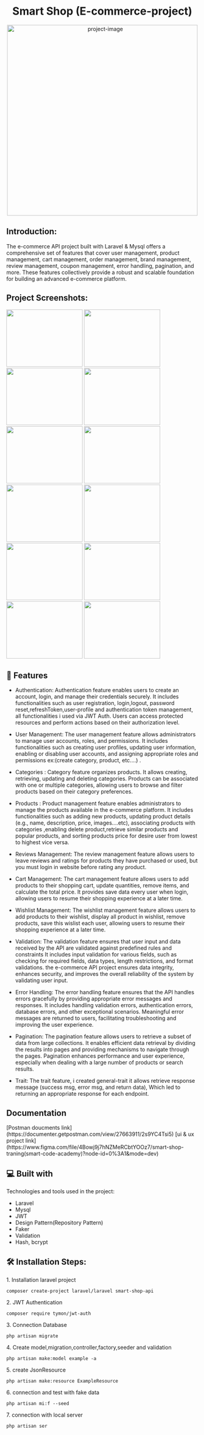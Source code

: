 <h1 align="center" id="title">Smart Shop <span>(E-commerce-project)</span></h1>

<p align="center"><img src="https://github.com/yousifheikal/Smart-Shop-Api/assets/96316936/10fd9512-807b-458d-9026-602c5388fd86" alt="project-image" width="500"></p>

<h2>Introduction:</h2>
<p id="description">The e-commerce API project built with Laravel & Mysql offers a comprehensive set of features that cover user management, product management, cart management, order management, brand management, review management, coupon management, error handling, pagination, and more. These features collectively provide a robust and scalable foundation for building an advanced e-commerce platform.</p>

<h2>Project Screenshots:</h2>

<img src="https://github.com/yousifheikal/Smart-Shop-Api/assets/96316936/b939e53c-6cfc-43ef-b604-24ec7c5f2fa3" width="200" height="150/">
<img src="https://github.com/yousifheikal/Smart-Shop-Api/assets/96316936/55006c8d-347e-48e8-be91-2db7c3858de2" width="200" height="150/">
<img src="https://github.com/yousifheikal/Smart-Shop-Api/assets/96316936/9be9fea4-15cb-4ef0-bc9a-665b92f96413" width="200" height="150/">
<img src="https://github.com/yousifheikal/Smart-Shop-Api/assets/96316936/977e205b-76ab-4797-8c76-3a07f7d2d2f8" width="200" height="150/">

<img src="https://github.com/yousifheikal/Smart-Shop-Api/assets/96316936/9d7fe391-4e84-4df8-bdf8-73344cbaac65" width="200" height="150/">
<img src="https://github.com/yousifheikal/Smart-Shop-Api/assets/96316936/43680767-9f38-4ebd-a6fe-00fb47c3336e" width="200" height="150/">
<img src="https://github.com/yousifheikal/Smart-Shop-Api/assets/96316936/297c5a11-560f-46ac-a7c9-ed2aac07d622" width="200" height="150/">
<img src="https://github.com/yousifheikal/Smart-Shop-Api/assets/96316936/95c16ec5-b2a7-4723-97fa-c2f331af352f" width="200" height="150/">
<img src="https://github.com/yousifheikal/Smart-Shop-Api/assets/96316936/9c6726ad-2442-4066-9841-9a34fdba0245" width="200" height="150/">
<img src="https://github.com/yousifheikal/Smart-Shop-Api/assets/96316936/2eda0f81-b326-4838-8cf6-4aa3bd797a35" width="200" height="150/">
<img src="https://github.com/yousifheikal/Smart-Shop-Api/assets/96316936/a5f4a7b8-92d6-4eee-870c-857e86f19807" width="200" height="150/">
<img src="https://github.com/yousifheikal/Smart-Shop-Api/assets/96316936/021eaa04-ef25-4ad0-8642-6a266702a813" width="200" height="150/">


<h2>🧐 Features</h2>

* Authentication: Authentication feature enables users to create an account, login, and manage their credentials securely. It includes functionalities such as user registration, login,logout, password reset,refreshToken,user-profile and authentication token management, all functionalities i used via JWT Auth. Users can access protected resources and perform actions based on their authorization level.

* User Management: The user management feature allows administrators to manage user accounts, roles, and permissions. It includes functionalities such as creating user profiles, updating user information, enabling or disabling user accounts, and assigning appropriate roles and permissions ex:(create category, product, etc....) .

* Categories : Category feature organizes products. It allows creating, retrieving, updating and deleting categories. Products can be associated with one or multiple categories, allowing users to browse and filter products based on their category preferences.

* Products : Product management feature enables administrators to manage the products available in the e-commerce platform. It includes functionalities such as adding new products, updating product details (e.g., name, description, price, images....etc),  associating products with categories ,enabling delete product,retrieve similar products and popular products, and sorting products price for desire user from lowest to highest vice versa.

* Reviews Management: The review management feature allows users to leave reviews and ratings for products they have purchased or used, but you must login in website before rating any product.

* Cart Management: The cart management feature allows users to add products to their shopping cart, update quantities, remove items, and calculate the total price. It provides save data every user when login, allowing users to resume their shopping experience at a later time.

* Wishlist Management: The wishlist management feature allows users to add products to their wishlist, display all product in wishlist, remove products, save this wislist  each user, allowing users to resume their shopping experience at a later time.

* Validation: The validation feature ensures that user input and data received by the API are validated against predefined rules and constraints It includes input validation for various fields, such as checking for required fields, data types, length restrictions, and format validations. the e-commerce API project ensures data integrity, enhances security, and improves the overall reliability of the system by validating user input.

* Error Handling: The error handling feature ensures that the API handles errors gracefully by providing appropriate error messages and responses. It includes handling validation errors, authentication errors, database errors, and other exceptional scenarios. Meaningful error messages are returned to users, facilitating troubleshooting and improving the user experience.

* Pagination: The pagination feature allows users to retrieve a subset of data from large collections. It enables efficient data retrieval by dividing the results into pages and providing mechanisms to navigate through the pages. Pagination enhances performance and user experience, especially when dealing with a large number of products or search results.

* Trait: The trait feature, i created general-trait it allows retrieve response message (success msg, error msg, and return data), Which led to returning an appropriate response for each endpoint.

<h2> Documentation</h2>
[Postman doucments link](https://documenter.getpostman.com/view/27663911/2s9YC4Tsi5)
[ui & ux project link](https://www.figma.com/file/4Bowj9j7hNZMeRCbtYOOz7/smart-shop-traning(smart-code-academy)?node-id=0%3A1&mode=dev)

<h2>💻 Built with</h2>

Technologies and tools used in the project:

*   Laravel 
*   Mysql
*   JWT
*   Design Pattern(Repository Pattern)
*   Faker
*   Validation
*   Hash, bcrypt

<h2>🛠️ Installation Steps:</h2>

<p>1. Installation laravel project</p>

```
composer create-project laravel/laravel smart-shop-api
```

<p>2. JWT Authentication </p>

```
composer require tymon/jwt-auth
```

<p>3. Connection Database</p>

```
php artisan migrate
```

<p>4. Create model,migration,controller,factory,seeder and validation</p>

```
php artisan make:model example -a
```

<p>5. create JsonResource</p>

```
php artisan make:resource ExampleResource
```

<p>6. connection and test with fake data</p>

```
php artisan mi:f --seed
```

<p>7. connection with local server</p>

```
php artisan ser
```
